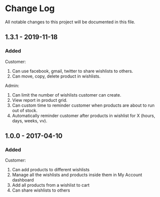 # Change Log
All notable changes to this project will be documented in this file.

## 1.3.1 - 2019-11-18
### Added
Customer:
1. Can use facebook, gmail, twitter to share wishlists to others.
2. Can move, copy, delete product in wishlists.

Admin:
1. Can limit the number of wishlists customer can create. 
2. View report in product grid.
3. Can custom time to reminder customer when products are about to run out of stock.
4. Automatically reminder customer after products in wishlist for X (hours, days, weeks, vv).

## 1.0.0 - 2017-04-10
### Added
Customer:
1. Can add products to different wishlists 
2. Manage all the wishlists and products inside them in My Account dashboard
3. Add all products from a wishlist to cart
4. Can share wishlists to others